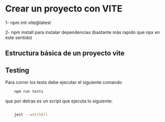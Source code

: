 # Crear un proyecto con VITE

1- npm init vite@latest

2- npm install para instalar dependencias
(bastante más rapido que npx en este sentido)

## Estructura básica de un proyecto vite

## Testing

Para correr los tests debe ejecutar el siguiente comando

```bash
	npm run tests
```

que por detras es un script que ejecuta lo siguiente:

```bash

	jest --watchAll
```
